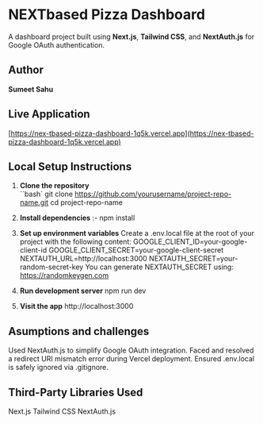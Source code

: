 # NEXTbased Pizza Dashboard
A dashboard project built using **Next.js**, **Tailwind CSS**, and **NextAuth.js** for Google OAuth authentication.

## Author
**Sumeet Sahu**

## Live Application
[https://nex-tbased-pizza-dashboard-1q5k.vercel.app](https://nex-tbased-pizza-dashboard-1q5k.vercel.app)

## Local Setup Instructions
1. **Clone the repository**  
``bash`
git clone https://github.com/yourusername/project-repo-name.git
cd project-repo-name
2. **Install dependencies** :- npm install
    
3. **Set up environment variables**
Create a .env.local file at the root of your project with the following content:
GOOGLE_CLIENT_ID=your-google-client-id
GOOGLE_CLIENT_SECRET=your-google-client-secret
NEXTAUTH_URL=http://localhost:3000
NEXTAUTH_SECRET=your-random-secret-key
You can generate NEXTAUTH_SECRET using: https://randomkeygen.com

4. **Run development server**
   npm run dev
5. **Visit the app**
   http://localhost:3000

## Asumptions and challenges
Used NextAuth.js to simplify Google OAuth integration.
Faced and resolved a redirect URI mismatch error during Vercel deployment.
Ensured .env.local is safely ignored via .gitignore.


## Third-Party Libraries Used
Next.js
Tailwind CSS
NextAuth.js
